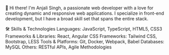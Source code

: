 👋 Hi there! I'm Anjali Singh, a passionate web developer with a love for creating dynamic and responsive web applications. I specialize in front-end development, but I have a broad skill set that spans the entire stack.

🛠️ Skills & Technologies
Languages: JavaScript, TypeScript, HTML5, CSS3
Frameworks & Libraries: React, Angular
CSS Frameworks: Tailwind CSS, Bootstrap, LESS
Tools & Platforms: Git, Docker, Webpack, Babel
Databases: MySQL
Others: RESTful APIs, Agile Methodologies
<!---
Anjali1806/Anjali1806 is a ✨ special ✨ repository because its `README.md` (this file) appears on your GitHub profile.
You can click the Preview link to take a look at your changes.
--->
